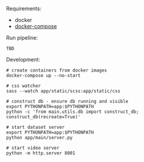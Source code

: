 Requirements: 
- docker
- [docker-compose](https://docs.docker.com/compose/install/)

Run pipeline: 
```
TBD
```

Development:
```
# create containers from docker images
docker-compose up --no-start

# css watcher
sass --watch app/static/scss:app/static/css

# construct db - ensure db running and visible
export PYTHONPATH=app:$PYTHONPATH
python -c 'from main.utils.db import construct_db; construct_db(recreate=True)'

# start dataset server
export PYTHONPATH=app:$PYTHONPATH
python app/main/server.py

# start video server
python -m http.server 8001
```